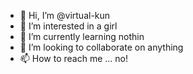 - 👋 Hi, I’m @virtual-kun
- 👀 I’m interested in a girl
- 🌱 I’m currently learning nothin
- 💞️ I’m looking to collaborate on anything
- 📫 How to reach me ... no!

<!---
virtual-kun/virtual-kun is a ✨ special ✨ repository because its `README.md` (this file) appears on your GitHub profile.
You can click the Preview link to take a look at your changes.
--->
